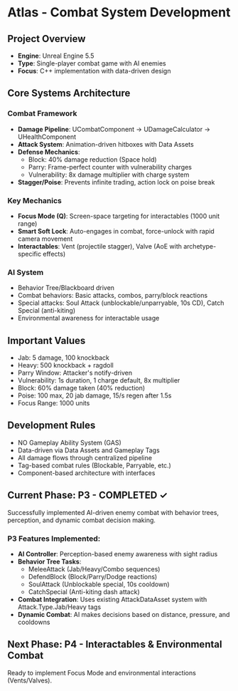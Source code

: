 # Atlas - Combat System Development

## Project Overview
- **Engine**: Unreal Engine 5.5
- **Type**: Single-player combat game with AI enemies
- **Focus**: C++ implementation with data-driven design

## Core Systems Architecture

### Combat Framework
- **Damage Pipeline**: UCombatComponent → UDamageCalculator → UHealthComponent
- **Attack System**: Animation-driven hitboxes with Data Assets
- **Defense Mechanics**: 
  - Block: 40% damage reduction (Space hold)
  - Parry: Frame-perfect counter with vulnerability charges
  - Vulnerability: 8x damage multiplier with charge system
- **Stagger/Poise**: Prevents infinite trading, action lock on poise break

### Key Mechanics
- **Focus Mode (Q)**: Screen-space targeting for interactables (1000 unit range)
- **Smart Soft Lock**: Auto-engages in combat, force-unlock with rapid camera movement
- **Interactables**: Vent (projectile stagger), Valve (AoE with archetype-specific effects)

### AI System
- Behavior Tree/Blackboard driven
- Combat behaviors: Basic attacks, combos, parry/block reactions
- Special attacks: Soul Attack (unblockable/unparryable, 10s CD), Catch Special (anti-kiting)
- Environmental awareness for interactable usage

## Important Values
- Jab: 5 damage, 100 knockback
- Heavy: 500 knockback + ragdoll
- Parry Window: Attacker's notify-driven
- Vulnerability: 1s duration, 1 charge default, 8x multiplier
- Block: 60% damage taken (40% reduction)
- Poise: 100 max, 20 jab damage, 15/s regen after 1.5s
- Focus Range: 1000 units

## Development Rules
- NO Gameplay Ability System (GAS)
- Data-driven via Data Assets and Gameplay Tags
- All damage flows through centralized pipeline
- Tag-based combat rules (Blockable, Parryable, etc.)
- Component-based architecture with interfaces

## Current Phase: P3 - COMPLETED ✓
Successfully implemented AI-driven enemy combat with behavior trees, perception, and dynamic combat decision making.

### P3 Features Implemented:
- **AI Controller**: Perception-based enemy awareness with sight radius
- **Behavior Tree Tasks**: 
  - MeleeAttack (Jab/Heavy/Combo sequences)
  - DefendBlock (Block/Parry/Dodge reactions)
  - SoulAttack (Unblockable special, 10s cooldown)
  - CatchSpecial (Anti-kiting dash attack)
- **Combat Integration**: Uses existing AttackDataAsset system with Attack.Type.Jab/Heavy tags
- **Dynamic Combat**: AI makes decisions based on distance, pressure, and cooldowns

## Next Phase: P4 - Interactables & Environmental Combat
Ready to implement Focus Mode and environmental interactions (Vents/Valves).
